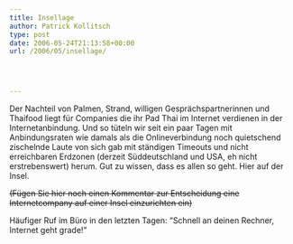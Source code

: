 ```yaml
---
title: Insellage
author: Patrick Kollitsch
type: post
date: 2006-05-24T21:13:58+00:00
url: /2006/05/insellage/




---
```

Der Nachteil von Palmen, Strand, willigen Gespr&auml;chspartnerinnen und Thaifood liegt f&uuml;r Companies die ihr Pad Thai im Internet verdienen in der Internetanbindung. Und so t&uuml;teln wir seit ein paar Tagen mit Anbindungsraten wie damals als die Onlineverbindung noch quietschend zischelnde Laute von sich gab mit st&auml;ndigen Timeouts und nicht erreichbaren Erdzonen (derzeit S&uuml;ddeutschland und USA, eh nicht erstrebenswert) herum. Gut zu wissen, dass es allen so geht. Hier auf der Insel. 

<del>(F&uuml;gen Sie hier noch einen Kommentar zur Entscheidung eine Internetcompany auf einer Insel einzurichten ein)</del>

H&auml;ufiger Ruf im B&uuml;ro in den letzten Tagen: &#8220;Schnell an deinen Rechner, Internet geht grade!&#8221;
